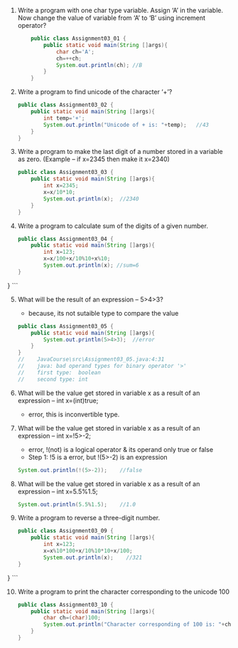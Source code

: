 1.  Write a program with one char type variable. Assign ‘A’ in the variable. Now change the value of variable from ‘A’ to ‘B’ using increment operator?
    ```Java
        public class Assignment03_01 {
            public static void main(String []args){
                char ch='A';
                ch=++ch;
                System.out.println(ch); //B
            }
        }
    ```

2.  Write a program to find unicode of the character ‘+’?
    ```Java
    public class Assignment03_02 {
        public static void main(String []args){
            int temp='+';
            System.out.println("Unicode of + is: "+temp);   //43
        }
    }
    ```

3.  Write a program to make the last digit of a number stored in a variable as zero. (Example – if x=2345 then make it x=2340)
    ```Java
    public class Assignment03_03 {
        public static void main(String []args){
            int x=2345;
            x=x/10*10;
            System.out.println(x);  //2340
        }
    }
    ```

4.  Write a program to calculate sum of the digits of a given number.
    ```Java
    public class Assignment03_04 {
        public static void main(String []args){
            int x=123;
            x=x/100+x/10%10+x%10;
            System.out.println(x); //sum=6
    }
}    ```

5. What will be the result of an expression – 5>4>3?
    - because, its not sutaible type to compare the value
    ```Java
    public class Assignment03_05 {
        public static void main(String []args){
            System.out.println(5>4>3);  //error
        }
    }
    //    JavaCourse\src\Assignment03_05.java:4:31
    //    java: bad operand types for binary operator '>'
    //    first type:  boolean
    //    second type: int
    ```

6.  What will be the value get stored in variable x as a result of an expression – int x=(int)true;
    - error, this is inconvertible type.

7.  What will be the value get stored in variable x as a result of an expression – int x=!5>-2;
    - error, !(not) is a logical operator & its operand only true or false
    - Step 1: !5 is a error, but !(5>-2) is an expression
    ```Java
    System.out.println(!(5>-2));    //false
    ```

8.  What will be the value get stored in variable x as a result of an expression – int x=5.5%1.5;
    ```Java
    System.out.println(5.5%1.5);    //1.0
    ```

9.  Write a program to reverse a three-digit number.
    ```Java
    public class Assignment03_09 {
        public static void main(String []args){
            int x=123;
            x=x%10*100+x/10%10*10+x/100;
            System.out.println(x);    //321
    }
}
    ```

10. Write a program to print the character corresponding to the unicode 100
    ```Java
    public class Assignment03_10 {
        public static void main(String []args){
            char ch=(char)100;
            System.out.println("Character corresponding of 100 is: "+ch);   //d
        }
    }
    ```
